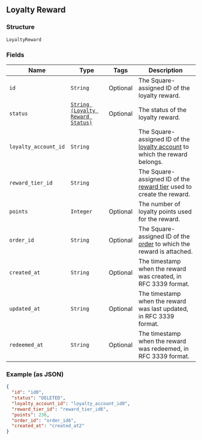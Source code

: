 ## Loyalty Reward

### Structure

`LoyaltyReward`

### Fields

| Name | Type | Tags | Description |
|  --- | --- | --- | --- |
| `id` | `String` | Optional | The Square-assigned ID of the loyalty reward. |
| `status` | [`String (Loyalty Reward Status)`](/doc/models/loyalty-reward-status.md) | Optional | The status of the loyalty reward. |
| `loyalty_account_id` | `String` |  | The Square-assigned ID of the [loyalty account](#type-LoyaltyAccount) to which the reward belongs. |
| `reward_tier_id` | `String` |  | The Square-assigned ID of the [reward tier](#type-LoyaltyProgramRewardTier) used to create the reward. |
| `points` | `Integer` | Optional | The number of loyalty points used for the reward. |
| `order_id` | `String` | Optional | The Square-assigned ID of the [order](#type-Order) to which the reward is attached. |
| `created_at` | `String` | Optional | The timestamp when the reward was created, in RFC 3339 format. |
| `updated_at` | `String` | Optional | The timestamp when the reward was last updated, in RFC 3339 format. |
| `redeemed_at` | `String` | Optional | The timestamp when the reward was redeemed, in RFC 3339 format. |

### Example (as JSON)

```json
{
  "id": "id0",
  "status": "DELETED",
  "loyalty_account_id": "loyalty_account_id0",
  "reward_tier_id": "reward_tier_id6",
  "points": 236,
  "order_id": "order_id6",
  "created_at": "created_at2"
}
```

